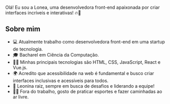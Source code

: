 Olá! Eu sou a Lonea, uma desenvolvedora front-end apaixonada por criar interfaces incríveis e interativas! 🔥🎨

## Sobre mim

- 💻 Atualmente trabalho como desenvolvedora front-end em uma startup de tecnologia.
- 🎓 Bacharel em Ciência da Computação.
- 👩‍💻 Minhas principais tecnologias são HTML, CSS, JavaScript, React e Vue.js.
- 🌍 Acredito que acessibilidade na web é fundamental e busco criar interfaces inclusivas e acessíveis para todos.
- 🦁 Leonina raiz, sempre em busca de desafios e liderando a equipe!
- 🏃‍♀️ Fora do trabalho, gosto de praticar esportes e fazer caminhadas ao ar livre.
